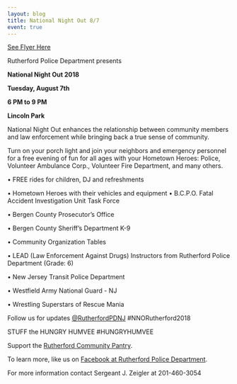```yaml
---
layout: blog
title: National Night Out 8/7
event: true
---
```


[See Flyer Here](https://storage.googleapis.com/static.rutherford-nj.com/police/police%20blog%20posts/PDF%20National%20Night%20Out%20Events%202018%20Agencies.pdf)

Rutherford Police Department presents

**National Night Out 2018**

**Tuesday, August 7th**

**6 PM to 9 PM**

**Lincoln Park**

National Night Out enhances the relationship between community
members and law enforcement while bringing back a true sense of
community. 

Turn on your porch light and join your neighbors and emergency
personnel for a free evening of fun for all ages with your
Hometown Heroes: Police, Volunteer Ambulance Corp.,
Volunteer Fire Department, and many others.

• FREE rides for children, DJ and refreshments

• Hometown Heroes with their vehicles and equipment
• B.C.P.O. Fatal Accident Investigation Unit Task Force

• Bergen County Prosecutor’s Office

• Bergen County Sheriff’s Department K-9

• Community Organization Tables

• LEAD (Law Enforcement Against Drugs) Instructors from Rutherford Police Department (Grade: 6)

• New Jersey Transit Police Department

• Westfield Army National Guard - NJ

• Wrestling Superstars of Rescue Mania

Follow us for updates [@RutherfordPDNJ](https://twitter.com/RutherfordPDNJ) #NNORutherford2018

STUFF the HUNGRY HUMVEE #HUNGRYHUMVEE

Support the [Rutherford Community Pantry](http://www.rutherfordcommunitypantry.org/).

To learn more, like us on [Facebook at Rutherford Police Department](https://www.facebook.com/RutherfordPDNJ/).

For more information contact Sergeant J. Zeigler at 201-460-3054 
